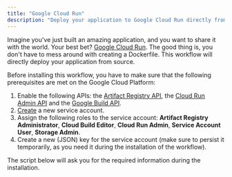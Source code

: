 ```yaml
---
title: "Google Cloud Run"
description: "Deploy your application to Google Cloud Run directly from source – no Dockerfile required."
---
```


Imagine you've just built an amazing application, and you want to share it with the world. Your best bet? [Google Cloud Run](https://cloud.google.com/run). The good thing is, you don't have to mess around with creating a Dockerfile. This workflow will directly deploy your application from source.

Before installing this workflow, you have to make sure that the following prerequisites are met on the Google Cloud Platform:

1. Enable the following APIs: the [Artifact Registry API](https://console.cloud.google.com/apis/api/artifactregistry.googleapis.com), the [Cloud Run Admin API](https://console.cloud.google.com/apis/api/run.googleapis.com) and the [Google Build API](https://console.cloud.google.com/apis/api/cloudbuild.googleapis.com).
2. [Create](https://console.cloud.google.com/iam-admin/serviceaccounts/create) a new service account.
3. Assign the following roles to the service account: **Artifact Registry Administrator**, **Cloud Build Editor**, **Cloud Run Admin**, **Service Account User**, **Storage Admin**.
4. Create a new (JSON) key for the service account (make sure to persist it temporarily, as you need it during the installation of the workflow).

The script below will ask you for the required information during the installation.
